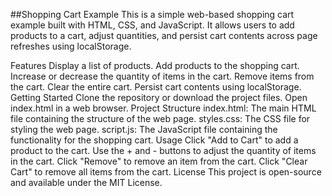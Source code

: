 ##Shopping Cart Example
This is a simple web-based shopping cart example built with HTML, CSS, and JavaScript. It allows users to add products to a cart, adjust quantities, and persist cart contents across page refreshes using localStorage.

Features
Display a list of products.
Add products to the shopping cart.
Increase or decrease the quantity of items in the cart.
Remove items from the cart.
Clear the entire cart.
Persist cart contents using localStorage.
Getting Started
Clone the repository or download the project files.
Open index.html in a web browser.
Project Structure
index.html: The main HTML file containing the structure of the web page.
styles.css: The CSS file for styling the web page.
script.js: The JavaScript file containing the functionality for the shopping cart.
Usage
Click "Add to Cart" to add a product to the cart.
Use the + and - buttons to adjust the quantity of items in the cart.
Click "Remove" to remove an item from the cart.
Click "Clear Cart" to remove all items from the cart.
License
This project is open-source and available under the MIT License.
